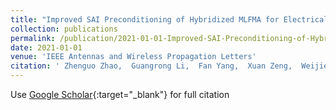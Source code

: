 ```yaml
---
title: "Improved SAI Preconditioning of Hybridized MLFMA for Electrically Large Multiscale Problems"
collection: publications
permalink: /publication/2021-01-01-Improved-SAI-Preconditioning-of-Hybridized-MLFMA-for-Electrically-Large-Multiscale-Problems
date: 2021-01-01
venue: 'IEEE Antennas and Wireless Propagation Letters'
citation: ' Zhenguo Zhao,  Guangrong Li,  Fan Yang,  Xuan Zeng,  Weijie Wang,  Haijing Zhou, &quot;Improved SAI Preconditioning of Hybridized MLFMA for Electrically Large Multiscale Problems.&quot; IEEE Antennas and Wireless Propagation Letters, 2021.'
---
```

Use [Google Scholar](https://scholar.google.com/scholar?q=Improved+SAI+Preconditioning+of+Hybridized+MLFMA+for+Electrically+Large+Multiscale+Problems){:target="_blank"} for full citation
